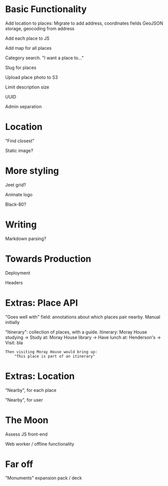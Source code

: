 # Basic Functionality
Add location to places:
    Migrate to add address, coordinates fields
    GeoJSON storage, geocoding from address

Add each place to JS

Add map for all places

Category search. "I want a place to..."

Slug for places

Upload place photo to S3

Limit description size

UUID

Admin separation

# Location
"Find closest"

Static image?

# More styling
Jeet grid?

Animate logo

Black-80?

# Writing
Markdown parsing?

# Towards Production
Deployment

Headers

# Extras: Place API
"Goes well with" field: annotations about which places pair nearby. Manual initially

"Itinerary": collection of places, with a guide.
    Itinerary: Moray House studying
        -> Study at: Moray House library
        -> Have lunch at: Henderson's
        -> Visit: bla

    Then visiting Moray House would bring up:
        "This place is part of an itinerary"

# Extras: Location
"Nearby", for each place

"Nearby", for user

# The Moon
Assess JS front-end

Web worker / offline functionality

# Far off
"Monuments" expansion pack / deck
